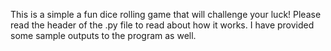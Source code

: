 This is a simple a fun dice rolling game that will challenge your luck! Please read the header of the .py file to read about how it works. I have provided some sample outputs to the program as well.
